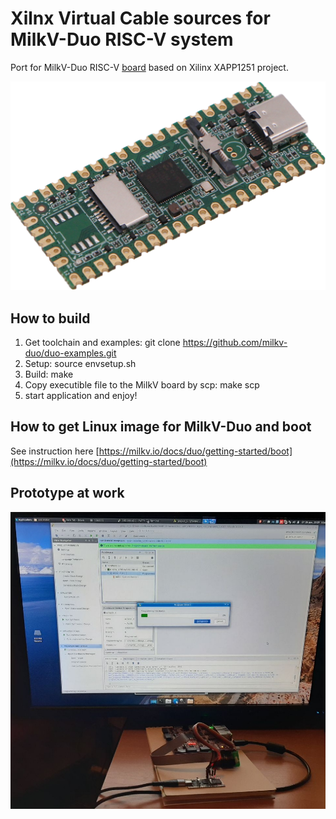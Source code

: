 # Xilnx Virtual Cable sources for MilkV-Duo RISC-V system

Port for MilkV-Duo RISC-V [board](https://milkv.io/duo) based on Xilinx XAPP1251 project.

![image.png](image.png)
## How to build

1. Get toolchain and examples: git clone https://github.com/milkv-duo/duo-examples.git
1. Setup: source envsetup.sh
1. Build: make
1. Copy executible file to the MilkV board by scp: make scp
1. start application and enjoy!
   
## How to get Linux image for MilkV-Duo and boot

See instruction here [https://milkv.io/docs/duo/getting-started/boot](https://milkv.io/docs/duo/getting-started/boot)

## Prototype at work
![xvc2c.jpeg](xvc2c.jpeg)

